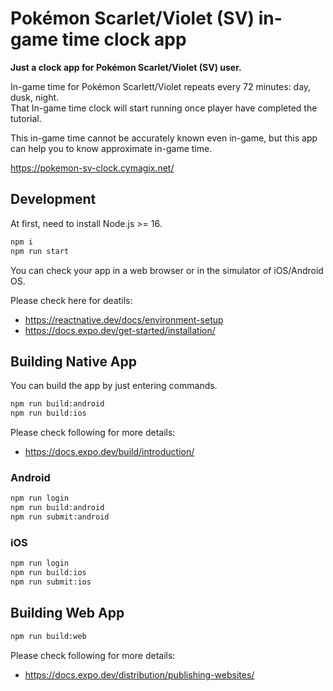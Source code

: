 # Pokémon Scarlet/Violet (SV) in-game time clock app

**Just a clock app for Pokémon Scarlet/Violet (SV) user.**

In-game time for Pokémon Scarlett/Violet repeats every 72 minutes: day, dusk, night.  
That In-game time clock will start running once player have completed the tutorial.

This in-game time cannot be accurately known even in-game, but this app can help you to know approximate in-game time.

https://pokemon-sv-clock.cymagix.net/

## Development

At first, need to install Node.js >= 16.

```bash
npm i
npm run start
```

You can check your app in a web browser or in the simulator of iOS/Android OS.

Please check here for deatils:

- https://reactnative.dev/docs/environment-setup
- https://docs.expo.dev/get-started/installation/

## Building Native App

You can build the app by just entering commands.

```bash
npm run build:android
npm run build:ios
```

Please check following for more details:

- https://docs.expo.dev/build/introduction/

### Android

```bash
npm run login
npm run build:android
npm run submit:android
```

### iOS

```bash
npm run login
npm run build:ios
npm run submit:ios
```

## Building Web App

```bash
npm run build:web
```

Please check following for more details:

- https://docs.expo.dev/distribution/publishing-websites/

